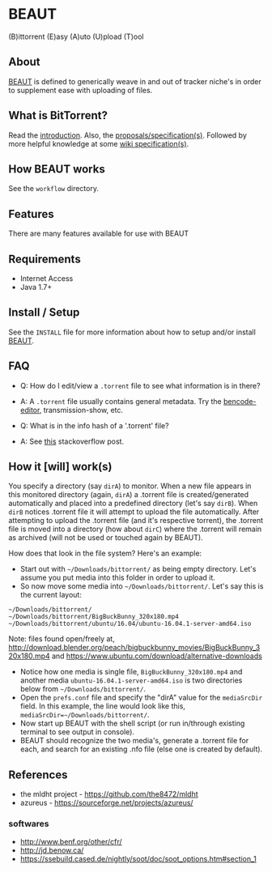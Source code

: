 # BEAUT
(B)ittorrent (E)asy (A)uto (U)pload (T)ool

## About
[BEAUT](https://github.com/NRWB/BEAUT) is defined to generically weave in and out of tracker niche's in order to supplement ease with uploading of files.

## What is BitTorrent?
Read the [introduction](http://www.bittorrent.org/introduction.html). Also, the [proposals/specification(s)](http://www.bittorrent.org/beps/bep_0000.html). Followed by more helpful knowledge at some [wiki specification(s)](https://wiki.theory.org/BitTorrentSpecification).

## How BEAUT works
See the `workflow` directory.

## Features
There are many features available for use with BEAUT

## Requirements
- Internet Access
- Java 1.7+

## Install / Setup
See the `INSTALL` file for more information about how to setup and/or install [BEAUT](https://github.com/NRWB/BEAUT).

## FAQ
- Q: How do I edit/view a `.torrent` file to see what information is in there?
- A: A `.torrent` file usually contains general metadata. Try the [bencode-editor](https://sites.google.com/site/ultimasites/bencode-editor), transmission-show, etc.

- Q: What is in the info hash of a '.torrent' file?
- A: See [this](http://stackoverflow.com/questions/28348678/what-exactly-is-the-info-hash-in-a-torrent-file) stackoverflow post.

## How it [will] work(s)
You specify a directory (say `dirA`) to monitor. When a new file appears in this monitored directory (again, `dirA`) a .torrent file is created/generated automatically and placed into a predefined directory (let's say `dirB`). When `dirB` notices .torrent file it will attempt to upload the file automatically. After attempting to upload the .torrent file (and it's respective torrent), the .torrent file is moved into a directory (how about `dirC`) where the .torrent will remain as archived (will not be used or touched again by BEAUT).

How does that look in the file system? Here's an example:
- Start out with `~/Downloads/bittorrent/` as being empty directory. Let's assume you put media into this folder in order to upload it.
- So now move some media into `~/Downloads/bittorrent/`. Let's say this is the current layout:
```
~/Downloads/bittorrent/
~/Downloads/bittorrent/BigBuckBunny_320x180.mp4
~/Downloads/bittorrent/ubuntu/16.04/ubuntu-16.04.1-server-amd64.iso
```
Note: files found open/freely at, http://download.blender.org/peach/bigbuckbunny_movies/BigBuckBunny_320x180.mp4 and https://www.ubuntu.com/download/alternative-downloads

- Notice how one media is single file, `BigBuckBunny_320x180.mp4` and another media `ubuntu-16.04.1-server-amd64.iso` is two directories below from `~/Downloads/bittorrent/`.
- Open the `prefs.conf` file and specify the "dirA" value for the `mediaSrcDir` field. In this example, the line would look like this, `mediaSrcDir=~/Downloads/bittorrent/`.
- Now start up BEAUT with the shell script (or run in/through existing terminal to see output in console).
- BEAUT should recognize the two media's, generate a .torrent file for each, and search for an existing .nfo file (else one is created by default).

## References
- the mldht project - https://github.com/the8472/mldht
- azureus - https://sourceforge.net/projects/azureus/

### softwares
- http://www.benf.org/other/cfr/
- http://jd.benow.ca/
- https://ssebuild.cased.de/nightly/soot/doc/soot_options.htm#section_1
